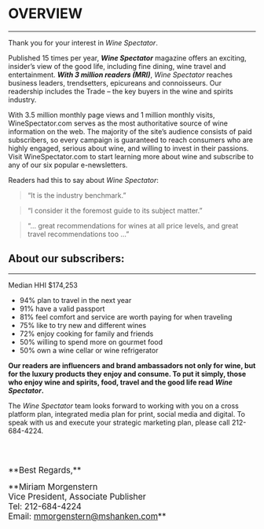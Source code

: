 # OVERVIEW
---
Thank you for your interest in *Wine Spectator*.

Published 15 times per year, ***Wine Spectator*** magazine offers an exciting, insider’s view of the good life, including fine dining, wine travel and entertainment. ***With 3 million readers (MRI)***, *Wine Spectator* reaches business leaders, trendsetters, epicureans and connoisseurs. Our readership includes the Trade – the key buyers in the wine and spirits industry. 

With 3.5 million monthly page views and 1 million monthly visits, WineSpectator.com serves as the most authoritative source of wine information on the web. The majority of the site’s audience consists of paid subscribers, so every campaign is guaranteed to reach consumers who are highly engaged, serious about wine, and willing to invest in their passions. Visit WineSpectator.com to start learning more about wine and subscribe to any of our six popular e-newsletters. 

Readers had this to say about *Wine Spectator*: 

>“It is the industry benchmark.”

>“I consider it the foremost guide to its subject matter.”

>“... great recommendations for wines at all price levels, and great travel recommendations too ...”

## About our subscribers:
---

Median HHI $174,253

* <span>94% plan to travel in the next year</span>
* <span>91% have a valid passport</span>
* <span>81% feel comfort and service are worth paying for when traveling</span>
* <span>75% like to try new and different wines</span>
* <span>72% enjoy cooking for family and friends </span>
* <span>50% willing to spend more on gourmet food</span>
* <span>50% own a wine cellar or wine refrigerator</span> 

**Our readers are influencers and brand ambassadors not only for wine, but for the luxury products they enjoy and consume. To put it simply, those who enjoy wine and spirits, food, travel and the good life read *Wine Spectator*.**

The *Wine Spectator* team looks forward to working with you on a cross platform plan, integrated media plan for print, social media and digital. To speak with us and execute your strategic marketing plan, please call 212-684-4224.

<br /><br />

<p><big>**Best Regards,**</big></p>

<p><big>**Miriam Morgenstern<br />
Vice President, Associate Publisher<br />
Tel: 212-684-4224<br />
Email: <a href="mailto:mmorgenstern@mshanken.com" target="_blank">mmorgenstern@mshanken.com</a>**</big></p><br />

